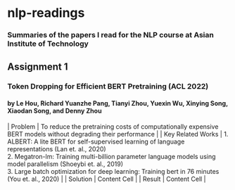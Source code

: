 # nlp-readings
### Summaries of the papers I read for the NLP course at Asian Institute of Technology

## Assignment 1
### Token Dropping for Efficient BERT Pretraining (ACL 2022)
#### by Le Hou, Richard Yuanzhe Pang, Tianyi Zhou, Yuexin Wu, Xinying Song, Xiaodan Song, and Denny Zhou

| Problem  | To reduce the pretraining costs of computationally expensive BERT models without degrading their performance  |
| Key Related Works  | 1. ALBERT: A lite BERT for self-supervised learning of language representations (Lan et. al., 2020) <br />
2. Megatron-lm: Training multi-billion parameter language models using model parallelism (Shoeybi et. al., 2019) <br />
3. Large batch optimization for deep learning: Training bert in 76 minutes (You et. al., 2020)  |
| Solution  | Content Cell  |
| Result  | Content Cell  |
